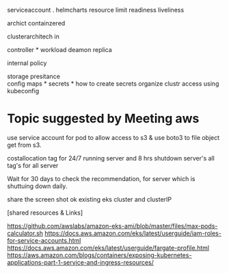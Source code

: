 serviceaccount .
helmcharts
resource limit 
readiness liveliness

archict containzered

clusterarchitech in

controller *
workload  deamon replica

internal policy

storage presitance  
config maps *  secrets *  how to create secrets 
organize clustr access using kubeconfig

# Topic suggested by Meeting aws
use service account for pod to allow access to s3 & use boto3 to file object get from s3.


costallocation tag for 24/7 running server  and 8 hrs shutdown server's
all tag's for all server

Wait for 30 days to check the recommendation, for server which is shuttuing down daily.

share the screen shot ok existing eks cluster and clusterIP

[shared resources & Links]

https://github.com/awslabs/amazon-eks-ami/blob/master/files/max-pods-calculator.sh
https://docs.aws.amazon.com/eks/latest/userguide/iam-roles-for-service-accounts.html
https://docs.aws.amazon.com/eks/latest/userguide/fargate-profile.html
https://aws.amazon.com/blogs/containers/exposing-kubernetes-applications-part-1-service-and-ingress-resources/